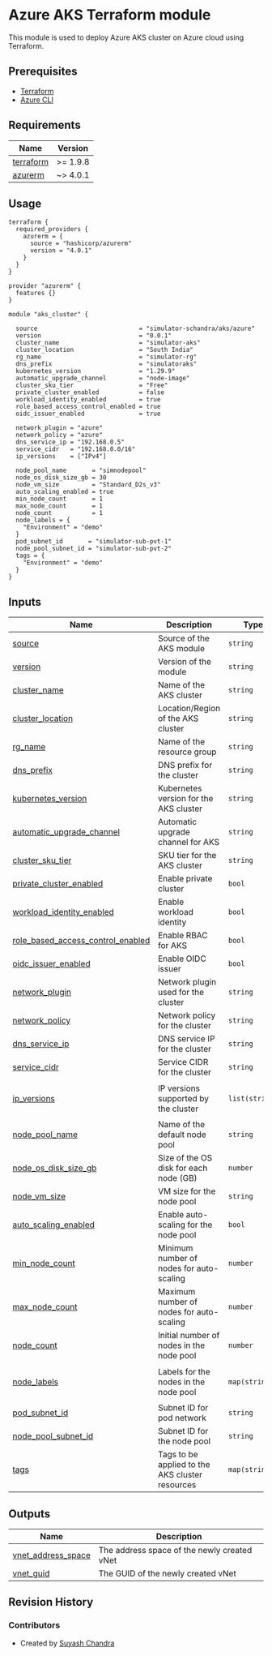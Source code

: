 Azure AKS Terraform module
=====================================

This module is used to deploy Azure AKS cluster on Azure cloud using Terraform.

Prerequisites
--------------
- [Terraform](https://developer.hashicorp.com/terraform/tutorials/aws-get-started/install-cli)
- [Azure CLI](https://learn.microsoft.com/en-us/cli/azure/install-azure-cli)

Requirements
------------

| Name | Version |
|------|---------|
| <a name="requirement_terraform"></a> [terraform](#requirement\_terraform) | >= 1.9.8 |
| <a name="requirement_azurerm"></a> [azurerm](#requirement\_azurerm) | ~> 4.0.1 |


Usage
------

```hcl
terraform {
  required_providers {
    azurerm = {
      source = "hashicorp/azurerm"
      version = "4.0.1"
    }
  }
}

provider "azurerm" {
  features {}
}

module "aks_cluster" {

  source                            = "simulator-schandra/aks/azure"
  version                           = "0.0.1"
  cluster_name                      = "simulator-aks"
  cluster_location                  = "South India"
  rg_name                           = "simulator-rg"
  dns_prefix                        = "simulatoraks"
  kubernetes_version                = "1.29.9"
  automatic_upgrade_channel         = "node-image"
  cluster_sku_tier                  = "Free"
  private_cluster_enabled           = false
  workload_identity_enabled         = true
  role_based_access_control_enabled = true
  oidc_issuer_enabled               = true

  network_plugin = "azure"
  network_policy = "azure"
  dns_service_ip = "192.168.0.5"
  service_cidr   = "192.168.0.0/16"
  ip_versions    = ["IPv4"]

  node_pool_name       = "simnodepool"
  node_os_disk_size_gb = 30
  node_vm_size         = "Standard_D2s_v3"
  auto_scaling_enabled = true
  min_node_count       = 1
  max_node_count       = 1
  node_count           = 1
  node_labels = {
    "Environment" = "demo"
  }
  pod_subnet_id       = "simulator-sub-pvt-1"
  node_pool_subnet_id = "simulator-sub-pvt-2"
  tags = {
    "Environment" = "demo"
  }
}

```

Inputs
------


| Name | Description | Type | Default | Required |
|------|-------------|------|---------|:--------:|
| <a name="input_source"></a> [source](#input_source) | Source of the AKS module | `string` | `"simulator-schandra/aks/azure"` | yes |
| <a name="input_version"></a> [version](#input_version) | Version of the module | `string` | `"0.0.1"` | yes |
| <a name="input_cluster_name"></a> [cluster\_name](#input_cluster_name) | Name of the AKS cluster | `string` | `"simulator-aks"` | yes |
| <a name="input_cluster_location"></a> [cluster\_location](#input_cluster_location) | Location/Region of the AKS cluster | `string` | `"South India"` | yes |
| <a name="input_rg_name"></a> [rg\_name](#input_rg_name) | Name of the resource group | `string` | `"simulator-rg"` | yes |
| <a name="input_dns_prefix"></a> [dns\_prefix](#input_dns_prefix) | DNS prefix for the cluster | `string` | `"simulatoraks"` | yes |
| <a name="input_kubernetes_version"></a> [kubernetes\_version](#input_kubernetes_version) | Kubernetes version for the AKS cluster | `string` | `"1.29.9"` | yes |
| <a name="input_automatic_upgrade_channel"></a> [automatic\_upgrade\_channel](#input_automatic_upgrade_channel) | Automatic upgrade channel for AKS | `string` | `"node-image"` | no |
| <a name="input_cluster_sku_tier"></a> [cluster\_sku\_tier](#input_cluster_sku_tier) | SKU tier for the AKS cluster | `string` | `"Free"` | no |
| <a name="input_private_cluster_enabled"></a> [private\_cluster\_enabled](#input_private_cluster_enabled) | Enable private cluster | `bool` | `false` | no |
| <a name="input_workload_identity_enabled"></a> [workload\_identity\_enabled](#input_workload_identity_enabled) | Enable workload identity | `bool` | `true` | no |
| <a name="input_role_based_access_control_enabled"></a> [role\_based\_access\_control\_enabled](#input_role_based_access_control_enabled) | Enable RBAC for AKS | `bool` | `true` | no |
| <a name="input_oidc_issuer_enabled"></a> [oidc\_issuer\_enabled](#input_oidc_issuer_enabled) | Enable OIDC issuer | `bool` | `true` | no |
| <a name="input_network_plugin"></a> [network\_plugin](#input_network_plugin) | Network plugin used for the cluster | `string` | `"azure"` | no |
| <a name="input_network_policy"></a> [network\_policy](#input_network_policy) | Network policy for the cluster | `string` | `"azure"` | no |
| <a name="input_dns_service_ip"></a> [dns\_service\_ip](#input_dns_service_ip) | DNS service IP for the cluster | `string` | `"192.168.0.5"` | no |
| <a name="input_service_cidr"></a> [service\_cidr](#input_service_cidr) | Service CIDR for the cluster | `string` | `"192.168.0.0/16"` | no |
| <a name="input_ip_versions"></a> [ip\_versions](#input_ip_versions) | IP versions supported by the cluster | `list(string)` | <pre>[<br>  "IPv4"<br>]</pre> | no |
| <a name="input_node_pool_name"></a> [node\_pool\_name](#input_node_pool_name) | Name of the default node pool | `string` | `"simnodepool"` | yes |
| <a name="input_node_os_disk_size_gb"></a> [node\_os\_disk\_size\_gb](#input_node_os_disk_size_gb) | Size of the OS disk for each node (GB) | `number` | `30` | no |
| <a name="input_node_vm_size"></a> [node\_vm\_size](#input_node_vm_size) | VM size for the node pool | `string` | `"Standard_D2s_v3"` | no |
| <a name="input_auto_scaling_enabled"></a> [auto\_scaling\_enabled](#input_auto_scaling_enabled) | Enable auto-scaling for the node pool | `bool` | `true` | no |
| <a name="input_min_node_count"></a> [min\_node\_count](#input_min_node_count) | Minimum number of nodes for auto-scaling | `number` | `1` | no |
| <a name="input_max_node_count"></a> [max\_node\_count](#input_max_node_count) | Maximum number of nodes for auto-scaling | `number` | `1` | no |
| <a name="input_node_count"></a> [node\_count](#input_node_count) | Initial number of nodes in the node pool | `number` | `1` | no |
| <a name="input_node_labels"></a> [node\_labels](#input_node_labels) | Labels for the nodes in the node pool | `map(string)` | <pre>{<br>  "Environment": "demo"<br>}</pre> | no |
| <a name="input_pod_subnet_id"></a> [pod\_subnet\_id](#input_pod_subnet_id) | Subnet ID for pod network | `string` | `"simulator-sub-pvt-1"` | yes |
| <a name="input_node_pool_subnet_id"></a> [node\_pool\_subnet\_id](#input_node_pool_subnet_id) | Subnet ID for the node pool | `string` | `"simulator-sub-pvt-2"` | yes |
| <a name="input_tags"></a> [tags](#input_tags) | Tags to be applied to the AKS cluster resources | `map(string)` | <pre>{<br>  "Environment": "demo"<br>}</pre> | no |


Outputs
--------

| Name | Description |
|------|-------------|
| <a name="output_vnet_address_space"></a> [vnet\_address\_space](#output\_vnet\_address\_space) | The address space of the newly created vNet |
| <a name="output_vnet_guid"></a> [vnet\_guid](#output\_vnet\_guid) | The GUID of the newly created vNet |

Revision History 
----------------

### Contributors

- Created by [Suyash Chandra](https://github.com/suyash1610)